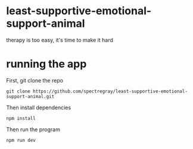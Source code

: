 # least-supportive-emotional-support-animal
therapy is too easy, it's time to make it hard

# running the app
First, git clone the repo
```
git clone https://github.com/spectregray/least-supportive-emotional-support-animal.git
```
Then install dependencies
```
npm install
```
Then run the program
```
npm run dev
```
